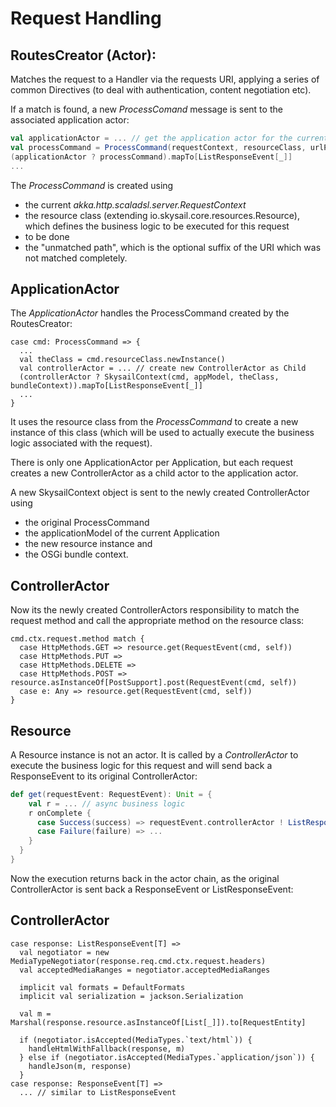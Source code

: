 # Request Handling

## RoutesCreator \(Actor\):

Matches the request to a Handler via the requests URI, applying a series of common Directives \(to deal with authentication, content negotiation etc\).

If a match is found, a new _ProcessComand_ message is sent to the associated application actor:

```scala
val applicationActor = ... // get the application actor for the current Application
val processCommand = ProcessCommand(requestContext, resourceClass, urlParameter, unmatchedPath)
(applicationActor ? processCommand).mapTo[ListResponseEvent[_]]
...
```

The _ProcessCommand_ is created using

* the current _akka.http.scaladsl.server.RequestContext_ 
* the resource class \(extending io.skysail.core.resources.Resource\), which defines the business logic to be executed for this request
* to be done
* the "unmatched path", which is the optional suffix of the URI which was not matched completely.

## ApplicationActor

The _ApplicationActor_ handles the ProcessCommand created by the RoutesCreator:

```
case cmd: ProcessCommand => {
  ...
  val theClass = cmd.resourceClass.newInstance()
  val controllerActor = ... // create new ControllerActor as Child
  (controllerActor ? SkysailContext(cmd, appModel, theClass, bundleContext)).mapTo[ListResponseEvent[_]]
  ...
}
```

It uses the resource class from the _ProcessCommand_ to create a new instance of this class \(which will be used to actually execute the business logic associated with the request\).

There is only one ApplicationActor per Application, but each request creates a new ControllerActor as a child actor to the application actor.

A new SkysailContext object is sent to the newly created ControllerActor using

* the original ProcessCommand
* the applicationModel of the current Application
* the new resource instance and
* the OSGi bundle context.

## ControllerActor

Now its the newly created ControllerActors responsibility to match the request method and call the appropriate method on the resource class:

```
cmd.ctx.request.method match {
  case HttpMethods.GET => resource.get(RequestEvent(cmd, self))
  case HttpMethods.PUT =>
  case HttpMethods.DELETE => 
  case HttpMethods.POST => resource.asInstanceOf[PostSupport].post(RequestEvent(cmd, self))
  case e: Any => resource.get(RequestEvent(cmd, self))
}
```

## Resource

A Resource instance is not an actor. It is called by a _ControllerActor_ to execute the business logic for this request and will send back a ResponseEvent to its original ControllerActor:

```scala
def get(requestEvent: RequestEvent): Unit = {
    val r = ... // async business logic
    r onComplete {
      case Success(success) => requestEvent.controllerActor ! ListResponseEvent(requestEvent, apply(success))
      case Failure(failure) => ...
    }
  }
}
```

Now the execution returns back in the actor chain, as the original ControllerActor is sent back a ResponseEvent or ListResponseEvent:

## ControllerActor

    case response: ListResponseEvent[T] =>
      val negotiator = new MediaTypeNegotiator(response.req.cmd.ctx.request.headers)
      val acceptedMediaRanges = negotiator.acceptedMediaRanges

      implicit val formats = DefaultFormats
      implicit val serialization = jackson.Serialization

      val m = Marshal(response.resource.asInstanceOf[List[_]]).to[RequestEntity]

      if (negotiator.isAccepted(MediaTypes.`text/html`)) {
        handleHtmlWithFallback(response, m)
      } else if (negotiator.isAccepted(MediaTypes.`application/json`)) {
        handleJson(m, response)
      }
    case response: ResponseEvent[T] =>
      ... // similar to ListResponseEvent



